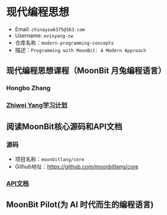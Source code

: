 # 现代编程思想
- Email: `chinayzw6375@163.com`
- Username: `evinyang-zw`
- 仓库名称：`modern-programming-concepts`
- 描述：`Programming with MoonBit: A Modern Approach`

## 现代编程思想课程（MoonBit 月兔编程语言）

### Hongbo Zhang

### [Zhiwei Yang学习计划]()

## 阅读MoonBit核心源码和API文档

### 源码
- 项目名称：`moonbitlang/core`
- Github地址：<https://github.com/moonbitlang/core>

### [API文档](https://mooncakes.io/docs/moonbitlang/core)

## MoonBit Pilot(为 AI 时代而生的编程语言)